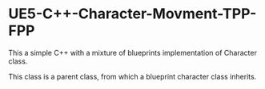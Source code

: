 # UE5-C++-Character-Movment-TPP-FPP
This a simple C++ with a mixture of blueprints implementation of Character class.

This class is a parent class, from which a blueprint character class inherits.
